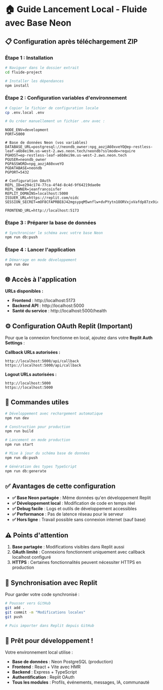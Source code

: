 # 🏠 Guide Lancement Local - Fluide avec Base Neon

## 📋 Configuration après téléchargement ZIP

### Étape 1 : Installation
```bash
# Naviguer dans le dossier extrait
cd fluide-project

# Installer les dépendances
npm install
```

### Étape 2 : Configuration variables d'environnement
```bash
# Copier le fichier de configuration locale
cp .env.local .env

# Ou créer manuellement un fichier .env avec :
```

```
NODE_ENV=development
PORT=5000

# Base de données Neon (vos variables)
DATABASE_URL=postgresql://neondb_owner:npg_aozjA60xveYO@ep-restless-leaf-a6b8ei9m.us-west-2.aws.neon.tech/neondb?sslmode=require
PGHOST=ep-restless-leaf-a6b8ei9m.us-west-2.aws.neon.tech
PGUSER=neondb_owner
PGPASSWORD=npg_aozjA60xveYO
PGDATABASE=neondb
PGPORT=5432

# Configuration OAuth
REPL_ID=e294c174-77ca-4f4d-8c4d-9f64219dae0e
REPL_OWNER=jeanfrancoisfer
REPLIT_DOMAINS=localhost:5000
ISSUER_URL=https://replit.com/oidc
SESSION_SECRET=mOF8CFAPRBE8J42mgsypqM5wnflw+dvPYytn1OORVxjxVafdp87zx9icp8KLTv60/m1K9twO5F3ytIkSQDMALw==

FRONTEND_URL=http://localhost:5173
```

### Étape 3 : Préparer la base de données
```bash
# Synchroniser le schéma avec votre base Neon
npm run db:push
```

### Étape 4 : Lancer l'application
```bash
# Démarrage en mode développement
npm run dev
```

## 🌐 Accès à l'application

**URLs disponibles :**
- **Frontend** : http://localhost:5173
- **Backend API** : http://localhost:5000
- **Santé du service** : http://localhost:5000/health

## ⚙️ Configuration OAuth Replit (Important)

Pour que la connexion fonctionne en local, ajoutez dans votre **Replit Auth Settings** :

**Callback URLs autorisées :**
```
http://localhost:5000/api/callback
https://localhost:5000/api/callback
```

**Logout URLs autorisées :**
```
http://localhost:5000
https://localhost:5000
```

## 🔧 Commandes utiles

```bash
# Développement avec rechargement automatique
npm run dev

# Construction pour production
npm run build

# Lancement en mode production
npm run start

# Mise à jour du schéma base de données
npm run db:push

# Génération des types TypeScript
npm run db:generate
```

## ✅ Avantages de cette configuration

- **✅ Base Neon partagée** : Même données qu'en développement Replit
- **✅ Développement local** : Modification de code en temps réel
- **✅ Debug facile** : Logs et outils de développement accessibles
- **✅ Performance** : Pas de latence réseau pour le serveur
- **✅ Hors ligne** : Travail possible sans connexion internet (sauf base)

## ⚠️ Points d'attention

1. **Base partagée** : Modifications visibles dans Replit aussi
2. **OAuth limité** : Connexions fonctionnent uniquement avec callback localhost configuré
3. **HTTPS** : Certaines fonctionnalités peuvent nécessiter HTTPS en production

## 🔄 Synchronisation avec Replit

Pour garder votre code synchronisé :
```bash
# Pousser vers GitHub
git add .
git commit -m "Modifications locales"
git push

# Puis importer dans Replit depuis GitHub
```

## 🚀 Prêt pour développement !

Votre environnement local utilise :
- **Base de données** : Neon PostgreSQL (production)
- **Frontend** : React + Vite avec HMR
- **Backend** : Express + TypeScript
- **Authentification** : Replit OAuth
- **Tous les modules** : Profils, événements, messages, IA, communauté